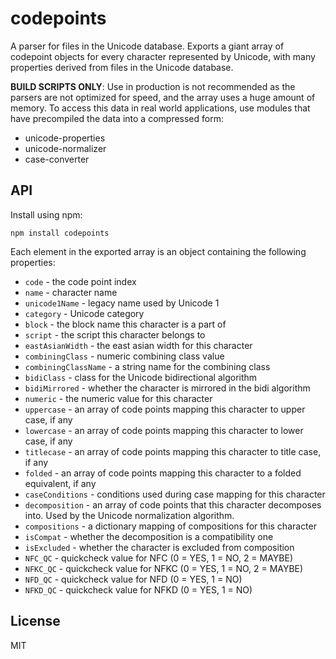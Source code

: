 # codepoints

A parser for files in the Unicode database. Exports a giant array of codepoint objects for every
character represented by Unicode, with many properties derived from files in the Unicode database.

**BUILD SCRIPTS ONLY**: Use in production is not recommended
as the parsers are not optimized for speed, and the array uses a huge amount of memory. To access this
data in real world applications, use modules that have precompiled the data into a compressed form:

* unicode-properties
* unicode-normalizer
* case-converter

## API

Install using npm:

    npm install codepoints

Each element in the exported array is an object containing the following properties:

* `code` - the code point index
* `name` - character name
* `unicode1Name` - legacy name used by Unicode 1
* `category` - Unicode category
* `block` - the block name this character is a part of
* `script` - the script this character belongs to
* `eastAsianWidth` - the east asian width for this character
* `combiningClass` - numeric combining class value
* `combiningClassName` - a string name for the combining class
* `bidiClass` - class for the Unicode bidirectional algorithm
* `bidiMirrored` - whether the character is mirrored in the bidi algorithm
* `numeric` - the numeric value for this character
* `uppercase` - an array of code points mapping this character to upper case, if any
* `lowercase` - an array of code points mapping this character to lower case, if any
* `titlecase` - an array of code points mapping this character to title case, if any
* `folded` - an array of code points mapping this character to a folded equivalent, if any
* `caseConditions` - conditions used during case mapping for this character
* `decomposition` - an array of code points that this character decomposes into. Used by the Unicode normalization algorithm.
* `compositions` - a dictionary mapping of compositions for this character
* `isCompat` - whether the decomposition is a compatibility one
* `isExcluded` - whether the character is excluded from composition
* `NFC_QC` - quickcheck value for NFC (0 = YES, 1 = NO, 2 = MAYBE)
* `NFKC_QC` - quickcheck value for NFKC (0 = YES, 1 = NO, 2 = MAYBE)
* `NFD_QC` - quickcheck value for NFD (0 = YES, 1 = NO)
* `NFKD_QC` - quickcheck value for NFKD (0 = YES, 1 = NO)

## License

MIT
